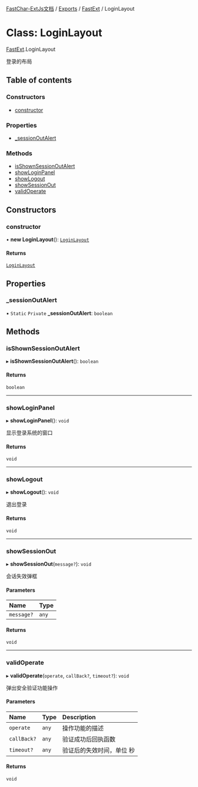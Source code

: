 [FastChar-ExtJs文档](../README.md) / [Exports](../modules.md) / [FastExt](../modules/FastExt.md) / LoginLayout

# Class: LoginLayout

[FastExt](../modules/FastExt.md).LoginLayout

登录的布局

## Table of contents

### Constructors

- [constructor](FastExt.LoginLayout.md#constructor)

### Properties

- [\_sessionOutAlert](FastExt.LoginLayout.md#_sessionoutalert)

### Methods

- [isShownSessionOutAlert](FastExt.LoginLayout.md#isshownsessionoutalert)
- [showLoginPanel](FastExt.LoginLayout.md#showloginpanel)
- [showLogout](FastExt.LoginLayout.md#showlogout)
- [showSessionOut](FastExt.LoginLayout.md#showsessionout)
- [validOperate](FastExt.LoginLayout.md#validoperate)

## Constructors

### constructor

• **new LoginLayout**(): [`LoginLayout`](FastExt.LoginLayout.md)

#### Returns

[`LoginLayout`](FastExt.LoginLayout.md)

## Properties

### \_sessionOutAlert

▪ `Static` `Private` **\_sessionOutAlert**: `boolean`

## Methods

### isShownSessionOutAlert

▸ **isShownSessionOutAlert**(): `boolean`

#### Returns

`boolean`

___

### showLoginPanel

▸ **showLoginPanel**(): `void`

显示登录系统的窗口

#### Returns

`void`

___

### showLogout

▸ **showLogout**(): `void`

退出登录

#### Returns

`void`

___

### showSessionOut

▸ **showSessionOut**(`message?`): `void`

会话失效弹框

#### Parameters

| Name | Type |
| :------ | :------ |
| `message?` | `any` |

#### Returns

`void`

___

### validOperate

▸ **validOperate**(`operate`, `callBack?`, `timeout?`): `void`

弹出安全验证功能操作

#### Parameters

| Name | Type | Description |
| :------ | :------ | :------ |
| `operate` | `any` | 操作功能的描述 |
| `callBack?` | `any` | 验证成功后回执函数 |
| `timeout?` | `any` | 验证后的失效时间，单位 秒 |

#### Returns

`void`
